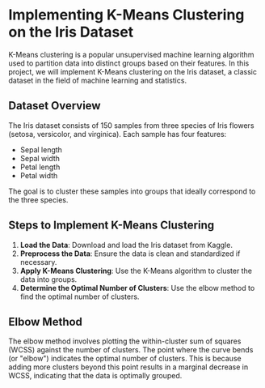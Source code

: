 # Implementing K-Means Clustering on the Iris Dataset

K-Means clustering is a popular unsupervised machine learning algorithm used to partition data into distinct groups based on their features. In this project, we will implement K-Means clustering on the Iris dataset, a classic dataset in the field of machine learning and statistics.

## Dataset Overview

The Iris dataset consists of 150 samples from three species of Iris flowers (setosa, versicolor, and virginica). Each sample has four features:

- Sepal length
- Sepal width
- Petal length
- Petal width

The goal is to cluster these samples into groups that ideally correspond to the three species.

## Steps to Implement K-Means Clustering

1. **Load the Data**: Download and load the Iris dataset from Kaggle.
2. **Preprocess the Data**: Ensure the data is clean and standardized if necessary.
3. **Apply K-Means Clustering**: Use the K-Means algorithm to cluster the data into groups.
4. **Determine the Optimal Number of Clusters**: Use the elbow method to find the optimal number of clusters.

## Elbow Method

The elbow method involves plotting the within-cluster sum of squares (WCSS) against the number of clusters. The point where the curve bends (or "elbow") indicates the optimal number of clusters. This is because adding more clusters beyond this point results in a marginal decrease in WCSS, indicating that the data is optimally grouped.
